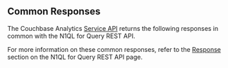 Common Responses
----------------

The Couchbase Analytics [Service API](rest-service.html#query-service)
returns the following responses in common with the N1QL for Query REST API.

For more information on these common responses, refer to the [Response](../n1ql/n1ql-rest-api/index.html#response)
section on the N1QL for Query REST API page.